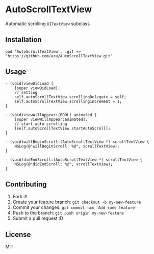 # AutoScrollTextView

Automatic scrolling ``UITextView`` subclass

## Installation

```
pod 'AutoScrollTextView', :git => "https://github.com/azu/AutoScrollTextView.git"
```

## Usage

``` objc
- (void)viewDidLoad {
    [super viewDidLoad];
    // setting
    self.autoScrollTextView.scrollingDelegate = self;
    self.autoScrollTextView.scrollingIncrement = 1;
}

- (void)viewWillAppear:(BOOL) animated {
    [super viewWillAppear:animated];
    // start auto scrolling
    [self.autoScrollTextView startAutoScroll];
}

- (void)willBeginScroll:(AutoScrollTextView *) scrollTextView {
    NSLog(@"willBeginScroll: %@", scrollTextView);
}

- (void)didEndScroll:(AutoScrollTextView *) scrollTextView {
    NSLog(@"didEndScroll: %@", scrollTextView);
}
```

## Contributing

1. Fork it!
2. Create your feature branch: `git checkout -b my-new-feature`
3. Commit your changes: `git commit -am 'Add some feature'`
4. Push to the branch: `git push origin my-new-feature`
5. Submit a pull request :D

## License

MIT